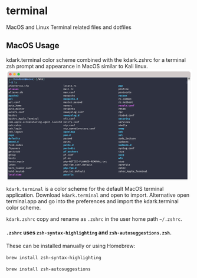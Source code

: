 # terminal
MacOS and Linux Terminal related files and dotfiles

## MacOS Usage
kdark.terminal color scheme combined with the kdark.zshrc for a terminal zsh prompt and appearance in MacOS similar to Kali linux.  
![kdark.terminal](/preview.png)

`kdark.terminal` is a color scheme for the default MacOS terminal application. Download `kdark.terminal` and open to import. Alternative open terminal.app and go into the preferences and import the kdark.terminal color scheme.

`kdark.zshrc` copy and rename as `.zshrc` in the user home path `~/.zshrc`.

#### `.zshrc` uses `zsh-syntax-highlighting` and `zsh-autosuggestions.zsh`.

These can be installed manually or using Homebrew:

`brew install zsh-syntax-highlighting`

`brew install zsh-autosuggestions`

